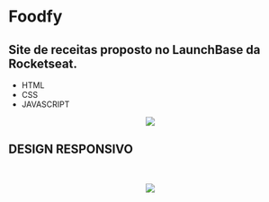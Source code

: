 # Foodfy

## Site de receitas proposto no LaunchBase da Rocketseat.

- HTML
- CSS
- JAVASCRIPT

<p align="center">
<img src="https://user-images.githubusercontent.com/43863263/85347628-802ec480-b4cf-11ea-8f33-5e67f924d258.gif">
</p>

## DESIGN RESPONSIVO

<BR/>
<p align="center">
<img src="https://user-images.githubusercontent.com/43863263/85417736-55cc1e00-b546-11ea-81f4-6e41038e6f16.gif">
</P>
